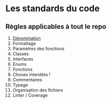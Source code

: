 # Les standards du code

## Règles applicables à tout le repo

1. [Dénomination](<./01 - Dénomination.md>)
2. Formattage
3. Paramètres des fonctions
4. Classes
5. Interfaces
6. Enums
7. Fonctions
8. Choses interdites !
9. Commentaires
10. Typage
11. Organisation des fichiers
12. Linter / Coverage
